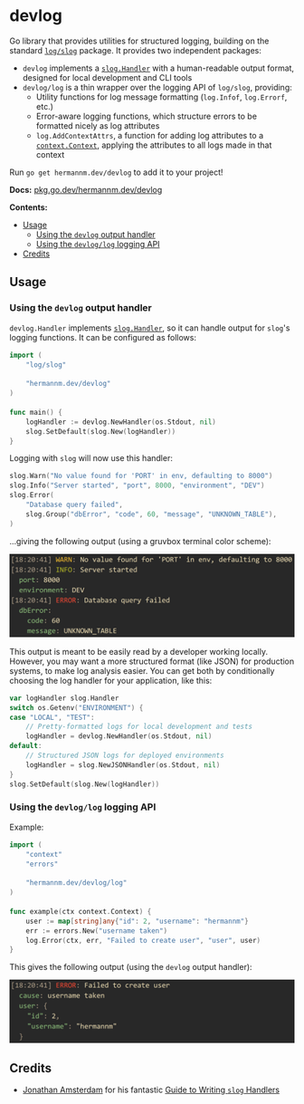 # devlog

Go library that provides utilities for structured logging, building on the standard
[`log/slog`](https://pkg.go.dev/log/slog) package. It provides two independent packages:

- `devlog` implements a [`slog.Handler`](https://pkg.go.dev/log/slog#Handler) with a human-readable
  output format, designed for local development and CLI tools
- `devlog/log` is a thin wrapper over the logging API of `log/slog`, providing:
    - Utility functions for log message formatting (`log.Infof`, `log.Errorf`, etc.)
    - Error-aware logging functions, which structure errors to be formatted nicely as log attributes
    - `log.AddContextAttrs`, a function for adding log attributes to a
      [`context.Context`](https://pkg.go.dev/context), applying the attributes to all logs made in
      that context

Run `go get hermannm.dev/devlog` to add it to your project!

**Docs:** [pkg.go.dev/hermannm.dev/devlog](https://pkg.go.dev/hermannm.dev/devlog)

**Contents:**

- [Usage](#usage)
    - [Using the `devlog` output handler](#using-the-devlog-output-handler)
    - [Using the `devlog/log` logging API](#using-the-devloglog-logging-api)
- [Credits](#credits)

## Usage

### Using the `devlog` output handler

`devlog.Handler` implements [`slog.Handler`](https://pkg.go.dev/log/slog#Handler), so it can handle
output for `slog`'s logging functions. It can be configured as follows:

<!-- @formatter:off -->
```go
import (
	"log/slog"

	"hermannm.dev/devlog"
)

func main() {
	logHandler := devlog.NewHandler(os.Stdout, nil)
	slog.SetDefault(slog.New(logHandler))
}
```
<!-- @formatter:on -->

Logging with `slog` will now use this handler:

<!-- @formatter:off -->
```go
slog.Warn("No value found for 'PORT' in env, defaulting to 8000")
slog.Info("Server started", "port", 8000, "environment", "DEV")
slog.Error(
	"Database query failed",
	slog.Group("dbError", "code", 60, "message", "UNKNOWN_TABLE"),
)
```
<!-- @formatter:on -->

...giving the following output (using a gruvbox terminal color scheme):

![Screenshot of log messages in a terminal](https://github.com/hermannm/devlog/blob/ac5ebe0a372e745c30b5afe6eeb71a67c4c44d21/devlog-example-output.png?raw=true)

This output is meant to be easily read by a developer working locally. However, you may want a more
structured format (like JSON) for production systems, to make log analysis easier. You can get both
by conditionally choosing the log handler for your application, like this:

<!-- @formatter:off -->
```go
var logHandler slog.Handler
switch os.Getenv("ENVIRONMENT") {
case "LOCAL", "TEST":
	// Pretty-formatted logs for local development and tests
	logHandler = devlog.NewHandler(os.Stdout, nil)
default:
	// Structured JSON logs for deployed environments
	logHandler = slog.NewJSONHandler(os.Stdout, nil)
}
slog.SetDefault(slog.New(logHandler))
```
<!-- @formatter:on -->

### Using the `devlog/log` logging API

Example:

<!-- @formatter:off -->
```go
import (
	"context"
	"errors"

	"hermannm.dev/devlog/log"
)

func example(ctx context.Context) {
	user := map[string]any{"id": 2, "username": "hermannm"}
	err := errors.New("username taken")
	log.Error(ctx, err, "Failed to create user", "user", user)
}
```
<!-- @formatter:on -->

This gives the following output (using the `devlog` output handler):

![Screenshot of log messages in a terminal](https://github.com/hermannm/devlog/blob/ac5ebe0a372e745c30b5afe6eeb71a67c4c44d21/devlog-example-output-2.png?raw=true)

## Credits

- [Jonathan Amsterdam](https://github.com/jba) for his fantastic
  [Guide to Writing
  `slog` Handlers](https://github.com/golang/example/blob/1d6d2400d4027025cb8edc86a139c9c581d672f7/slog-handler-guide/README.md)
